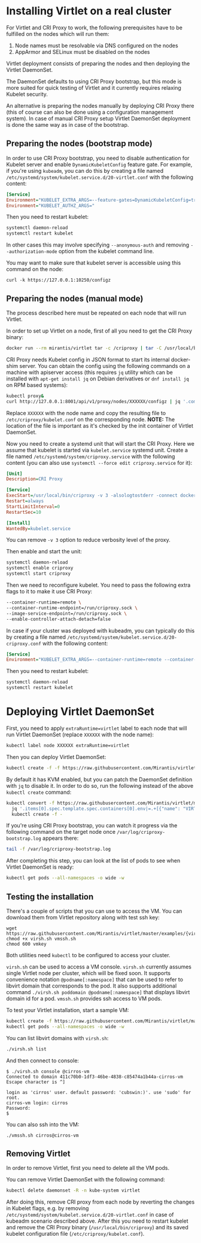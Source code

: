 # Installing Virtlet on a real cluster

For Virtlet and CRI Proxy to work, the following prerequisites have to
be fulfilled on the nodes which will run them:

1. Node names must be resolvable via DNS configured on the nodes
1. AppArmor and SELinux must be disabled on the nodes

Virtlet deployment consists of preparing the nodes and then deploying
the Virtlet DaemonSet.

The DaemonSet defaults to using CRI Proxy bootstrap, but this mode is
more suited for quick testing of Virtlet and it currently requires
relaxing Kubelet security.

An alternative is preparing the nodes manually by deploying CRI Proxy
there (this of course can also be done using a configuration
management system). In case of manual CRI Proxy setup Virtlet
DaemonSet deployment is done the same way as in case of the bootstrap.

## Preparing the nodes (bootstrap mode)

In order to use CRI Proxy bootstrap, you need to disable
authentication for Kubelet server and enable `DynamicKubeletConfig`
feature gate. For example, if you're using `kubeadm`, you can do this
by creating a file named `/etc/systemd/system/kubelet.service.d/20-virtlet.conf` with the
following content:

```ini
[Service]
Environment="KUBELET_EXTRA_ARGS=--feature-gates=DynamicKubeletConfig=true"
Environment="KUBELET_AUTHZ_ARGS="
```

Then you need to restart kubelet:
```bash
systemctl daemon-reload
systemctl restart kubelet
```

In other cases this may involve specifying `--anonymous-auth` and
removing `--authorization-mode` option from the kubelet command line.

You may want to make sure that kubelet server is accessible using
this command on the node:
```
curl -k https://127.0.0.1:10250/configz
```

## Preparing the nodes (manual mode)

The process described here must be repeated on each node that will run Virtlet.

In order to set up Virtlet on a node, first of all you need to get the CRI Proxy binary:
```bash
docker run --rm mirantis/virtlet tar -c /criproxy | tar -C /usr/local/bin -xv
```

CRI Proxy needs Kubelet config in JSON format to start its internal docker-shim server.
You can obtain the config using the following commands on a machine with apiserver access
(this requires `jq` utility which can be installed with `apt-get
install jq` on Debian derivatives or `dnf install jq` on RPM based systems):

```bash
kubectl proxy&
curl http://127.0.0.1:8001/api/v1/proxy/nodes/XXXXXX/configz | jq '.componentconfig' >kubelet.conf
```

Replace `XXXXXX` with the node name and copy the resulting file to
`/etc/criproxy/kubelet.conf` on the corresponding node. **NOTE:** The
location of the file is important as it's checked by the init container
of Virtlet DaemonSet.

Now you need to create a systemd unit that will start the CRI Proxy.
Here we assume that kubelet is started via `kubelet.service` systemd
unit. Create a file named `/etc/systemd/system/criproxy.service` with
the following content (you can also use `systemctl --force edit criproxy.service` for it):

```ini
[Unit]
Description=CRI Proxy

[Service]
ExecStart=/usr/local/bin/criproxy -v 3 -alsologtostderr -connect docker,virtlet:/var/run/virtlet.sock -kubeletcfg /etc/criproxy/kubelet.conf -listen /run/criproxy.sock
Restart=always
StartLimitInterval=0
RestartSec=10

[Install]
WantedBy=kubelet.service
```

You can remove `-v 3` option to reduce verbosity level of the proxy.

Then enable and start the unit:
```bash
systemctl daemon-reload
systemctl enable criproxy
systemctl start criproxy
```

Then we need to reconfigure kubelet. You need to pass the following extra flags to it
to make it use CRI Proxy:
```bash
--container-runtime=remote \
--container-runtime-endpoint=/run/criproxy.sock \
--image-service-endpoint=/run/criproxy.sock \
--enable-controller-attach-detach=false
```

In case if your cluster was deployed with kubeadm, you can typically
do this by creating a file named
`/etc/systemd/system/kubelet.service.d/20-criproxy.conf` with the
following content:

```ini
[Service]
Environment="KUBELET_EXTRA_ARGS=--container-runtime=remote --container-runtime-endpoint=/run/criproxy.sock --image-service-endpoint=/run/criproxy.sock --enable-controller-attach-detach=false"
```

Then you need to restart kubelet:
```bash
systemctl daemon-reload
systemctl restart kubelet
```

# Deploying Virtlet DaemonSet

First, you need to apply `extraRuntime=virtlet` label to each node that will run Virtlet DaemonSet (replace `XXXXXX` with the node name):
```bash
kubectl label node XXXXXX extraRuntime=virtlet
```

Then you can deploy Virtlet DaemonSet:
```bash
kubectl create -f -f https://raw.githubusercontent.com/Mirantis/virtlet/master/deploy/virtlet-ds.yaml
```

By default it has KVM enabled, but you can patch the DaemonSet
definition with `jq` to disable it. In order to do so, run the following
instead of the above `kubectl create` command:
```bash
kubectl convert -f https://raw.githubusercontent.com/Mirantis/virtlet/master/deploy/virtlet-ds.yaml --local -o json |
  jq '.items[0].spec.template.spec.containers[0].env|=.+[{"name": "VIRTLET_DISABLE_KVM","value":"y"}]' |
  kubectl create -f -
```

If you're using CRI Proxy bootstrap, you can watch it progress via the following command on the target node once `/var/log/criproxy-bootstrap.log` appears there:
```bash
tail -f /var/log/criproxy-bootstrap.log
```

After completing this step, you can look at the list of pods to see
when Virtlet DaemonSet is ready:
```bash
kubectl get pods --all-namespaces -o wide -w
```

## Testing the installation

There's a couple of scripts that you can use to access the VM. You can
download them from Virtlet repository along with test ssh key:
```
wget https://raw.githubusercontent.com/Mirantis/virtlet/master/examples/{virsh.sh,vmssh.sh,vmkey}
chmod +x virsh.sh vmssh.sh
chmod 600 vmkey
```

Both utilities need `kubectl` to be configured to access your cluster.

`virsh.sh` can be used to access a VM console. `virsh.sh` currently assumes
single Virtlet node per cluster, which will be fixed soon. It supports
convenience notation `@podname[:namespace]` that can be used to refer
to libvirt domain that corresponds to the pod. It also supports additional
command `./virsh.sh poddomain @podname[:namespace]` that displays libvirt
domain id for a pod.
`vmssh.sh` provides ssh access to VM pods.

To test your Virtlet installation, start a sample VM:
```bash
kubectl create -f https://raw.githubusercontent.com/Mirantis/virtlet/master/examples/cirros-vm.yaml
kubectl get pods --all-namespaces -o wide -w
```

You can list libvirt domains with `virsh.sh`:
```bash
./virsh.sh list
```

And then connect to console:
```
$ ./virsh.sh console @cirros-vm
Connected to domain 411c70b0-1df3-46be-4838-c85474a1b44a-cirros-vm
Escape character is ^]

login as 'cirros' user. default password: 'cubswin:)'. use 'sudo' for root.
cirros-vm login: cirros
Password:
$
```

You can also ssh into the VM:

```
./vmssh.sh cirros@cirros-vm
```

## Removing Virtlet

In order to remove Virtlet, first you need to delete all the VM pods.

You can remove Virtlet DaemonSet with the following command:
```bash
kubectl delete daemonset -R -n kube-system virtlet
```

After doing this, remove CRI proxy from each node by reverting the
changes in Kubelet flags, e.g. by removing
`/etc/systemd/system/kubelet.service.d/20-virtlet.conf` in case of
kubeadm scenario described above. After this you need to restart
kubelet and remove the CRI Proxy binary (`/usr/local/bin/criproxy`)
and its saved kubelet configuration file
(`/etc/criproxy/kubelet.conf`).
